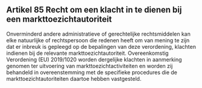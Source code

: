 ## Artikel 85 Recht om een klacht in te dienen bij een markttoezichtautoriteit

Onverminderd andere administratieve of gerechtelijke rechtsmiddelen kan elke natuurlijke of rechtspersoon die redenen heeft om van mening te zijn dat er inbreuk is gepleegd op de bepalingen van deze verordening, klachten indienen bij de relevante markttoezichtautoriteit.
Overeenkomstig Verordening (EU) 2019/1020 worden dergelijke klachten in aanmerking genomen ter uitvoering van markttoezichtactiviteiten en worden zij behandeld in overeenstemming met de specifieke procedures die de markttoezichtautoriteiten daartoe hebben vastgesteld.
